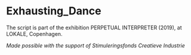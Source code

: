 # Exhausting_Dance

<!--   ON GOOGLE SEARCH
  // select the element that will be replaced
  var el = document.querySelector('.a4bIc');
  
  // <a href="/javascript/manipulation/creating-a-dom-element-51/">create a new element</a> that will take the place of "el"
  var newEl = document.createElement('p');
  newEl.innerHTML = '<marquee style="font-size=22pt" direction="left" width="430" height="25" scrolldelay="180">Inventing Rest. It is not an interruption. It is not the stop. It is continuity. The Movement continues to the Rest that continues. For the Movement that continues to rest that continues still towards the Movement. Inventing motion at rest, inventing rest in the movement.</marquee>';
  
  // replace el with newEL
  el.parentNode.replaceChild(newEl, el); 
  
  // Invention poem by Gonçalo M. Tavares // Code and Translation by Joana Chicau
-->

The script is part of the exhibition PERPETUAL INTERPRETER (2019), at LOKALE, Copenhagen.

_Made possible with the support of Stimuleringsfonds Creatieve Industrie_
